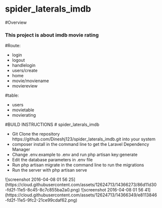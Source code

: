 # spider_laterals_imdb
#Overview
### This project is about imdb movie rating
#Route:
<ul>
<li>login</li>
<li>logout</li>
<li>handlelogin</li>
<li>users/create</li>
<li>home</li>
<li>movie/moviename</li>
<li>moviereview</li>
</ul>
#table:
<ul>
<li>users</li>
<li>movietable</li>
<li>movierating</li>
</ul>
#BUILD INSTRUCTIONS
# spider_laterals_imdb
<p>
</p>
<ul>
<li>Git Clone the repository https://github.com/Dineshj123/spider_laterals_imdb.git into your system</li>
<li>composer install in the command line to get the Laravel Dependency Manager</li>
<li>Change .env.example to .env and run php artisan key:generate</li>
<li>Edit the database parameters in .env file</li>
<li>Run php artisan migrate in the command line to run the migrations</li>
<li>Run the server with php artisan serve</li>
</ul>
![screenshot 2016-04-08 01 56 25](https://cloud.githubusercontent.com/assets/12624713/14366273/86d11d30-fd2f-11e5-8c45-8c7c855ba2a0.png)
![screenshot 2016-04-08 01 56 41](https://cloud.githubusercontent.com/assets/12624713/14366349/e8113846-fd2f-11e5-9fc2-21ce99cdaf62.png)
